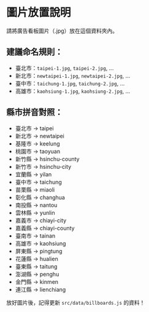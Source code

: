 # 圖片放置說明

請將廣告看板圖片（.jpg）放在這個資料夾內。

## 建議命名規則：

-   臺北市：`taipei-1.jpg`, `taipei-2.jpg`, ...
-   新北市：`newtaipei-1.jpg`, `newtaipei-2.jpg`, ...
-   臺中市：`taichung-1.jpg`, `taichung-2.jpg`, ...
-   高雄市：`kaohsiung-1.jpg`, `kaohsiung-2.jpg`, ...

## 縣市拼音對照：

-   臺北市 → taipei
-   新北市 → newtaipei
-   基隆市 → keelung
-   桃園市 → taoyuan
-   新竹縣 → hsinchu-county
-   新竹市 → hsinchu-city
-   宜蘭縣 → yilan
-   臺中市 → taichung
-   苗栗縣 → miaoli
-   彰化縣 → changhua
-   南投縣 → nantou
-   雲林縣 → yunlin
-   嘉義市 → chiayi-city
-   嘉義縣 → chiayi-county
-   臺南市 → tainan
-   高雄市 → kaohsiung
-   屏東縣 → pingtung
-   花蓮縣 → hualien
-   臺東縣 → taitung
-   澎湖縣 → penghu
-   金門縣 → kinmen
-   連江縣 → lienchiang

放好圖片後，記得更新 `src/data/billboards.js` 的資料！
